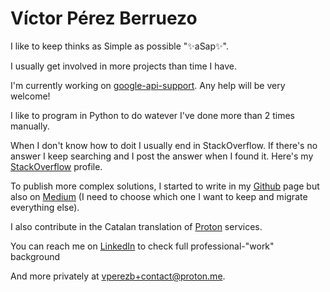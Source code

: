 # Víctor Pérez Berruezo

I like to keep thinks as Simple as possible "✨aSap✨".

I usually get involved in more projects than time I have.

I'm currently working on [google-api-support](https://github.com/vperezb/google-api-support). Any help will be very welcome!

I like to program in Python to do watever I've done more than 2 times manually.

When I don't know how to doit I usually end in StackOverflow. If there's no answer I keep searching and I post the answer when I found it. Here's my [StackOverflow](https://stackoverflow.com/users/6109224/vperezb) profile.

To publish more complex solutions, I started to write in my [Github](https://github.com/vperezb) page but also on [Medium](https://medium.com/@victor.perez.berruezo) (I need to choose which one I want to keep and migrate everything else).

I also contribute in the Catalan translation of [Proton](https://proton.me/) services.

You can reach me on [LinkedIn](https://www.linkedin.com/in/vperezb-) to check full professional-"work" background

And more privately at vperezb+contact@proton.me.
